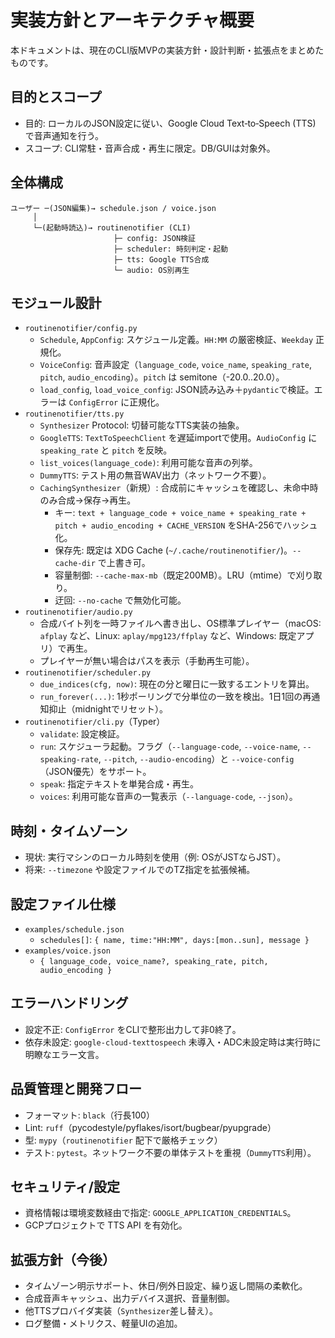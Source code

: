 # 実装方針とアーキテクチャ概要

本ドキュメントは、現在のCLI版MVPの実装方針・設計判断・拡張点をまとめたものです。

## 目的とスコープ
- 目的: ローカルのJSON設定に従い、Google Cloud Text‑to‑Speech (TTS) で音声通知を行う。
- スコープ: CLI常駐・音声合成・再生に限定。DB/GUIは対象外。

## 全体構成
```
ユーザー ─(JSON編集)→ schedule.json / voice.json
     │
     └─(起動時読込)→ routinenotifier (CLI)
                       ├─ config: JSON検証
                       ├─ scheduler: 時刻判定・起動
                       ├─ tts: Google TTS合成
                       └─ audio: OS別再生
```

## モジュール設計
- `routinenotifier/config.py`
  - `Schedule`, `AppConfig`: スケジュール定義。`HH:MM` の厳密検証、`Weekday` 正規化。
  - `VoiceConfig`: 音声設定（`language_code`, `voice_name`, `speaking_rate`, `pitch`, `audio_encoding`）。`pitch` は semitone（-20.0..20.0）。
  - `load_config`, `load_voice_config`: JSON読み込み＋`pydantic`で検証。エラーは `ConfigError` に正規化。
- `routinenotifier/tts.py`
  - `Synthesizer` Protocol: 切替可能なTTS実装の抽象。
  - `GoogleTTS`: `TextToSpeechClient` を遅延importで使用。`AudioConfig` に `speaking_rate` と `pitch` を反映。
  - `list_voices(language_code)`: 利用可能な音声の列挙。
  - `DummyTTS`: テスト用の無音WAV出力（ネットワーク不要）。
  - `CachingSynthesizer`（新規）: 合成前にキャッシュを確認し、未命中時のみ合成→保存→再生。
    - キー: `text + language_code + voice_name + speaking_rate + pitch + audio_encoding + CACHE_VERSION` をSHA-256でハッシュ化。
    - 保存先: 既定は XDG Cache (`~/.cache/routinenotifier/`)。`--cache-dir` で上書き可。
    - 容量制御: `--cache-max-mb`（既定200MB）。LRU（mtime）で刈り取り。
    - 迂回: `--no-cache` で無効化可能。
- `routinenotifier/audio.py`
  - 合成バイト列を一時ファイルへ書き出し、OS標準プレイヤー（macOS: `afplay` など、Linux: `aplay/mpg123/ffplay` など、Windows: 既定アプリ）で再生。
  - プレイヤーが無い場合はパスを表示（手動再生可能）。
- `routinenotifier/scheduler.py`
  - `due_indices(cfg, now)`: 現在の分と曜日に一致するエントリを算出。
  - `run_forever(...)`: 1秒ポーリングで分単位の一致を検出。1日1回の再通知抑止（midnightでリセット）。
- `routinenotifier/cli.py`（Typer）
  - `validate`: 設定検証。
  - `run`: スケジューラ起動。フラグ（`--language-code`, `--voice-name`, `--speaking-rate`, `--pitch`, `--audio-encoding`）と `--voice-config`（JSON優先）をサポート。
  - `speak`: 指定テキストを単発合成・再生。
  - `voices`: 利用可能な音声の一覧表示（`--language-code`, `--json`）。

## 時刻・タイムゾーン
- 現状: 実行マシンのローカル時刻を使用（例: OSがJSTならJST）。
- 将来: `--timezone` や設定ファイルでのTZ指定を拡張候補。

## 設定ファイル仕様
- `examples/schedule.json`
  - `schedules[]`: `{ name, time:"HH:MM", days:[mon..sun], message }`
- `examples/voice.json`
  - `{ language_code, voice_name?, speaking_rate, pitch, audio_encoding }`

## エラーハンドリング
- 設定不正: `ConfigError` をCLIで整形出力して非0終了。
- 依存未設定: `google-cloud-texttospeech` 未導入・ADC未設定時は実行時に明瞭なエラー文言。

## 品質管理と開発フロー
- フォーマット: `black`（行長100）
- Lint: `ruff`（pycodestyle/pyflakes/isort/bugbear/pyupgrade）
- 型: `mypy`（`routinenotifier` 配下で厳格チェック）
- テスト: `pytest`。ネットワーク不要の単体テストを重視（`DummyTTS`利用）。

## セキュリティ/設定
- 資格情報は環境変数経由で指定: `GOOGLE_APPLICATION_CREDENTIALS`。
- GCPプロジェクトで TTS API を有効化。

## 拡張方針（今後）
- タイムゾーン明示サポート、休日/例外日設定、繰り返し間隔の柔軟化。
- 合成音声キャッシュ、出力デバイス選択、音量制御。
- 他TTSプロバイダ実装（`Synthesizer`差し替え）。
- ログ整備・メトリクス、軽量UIの追加。
